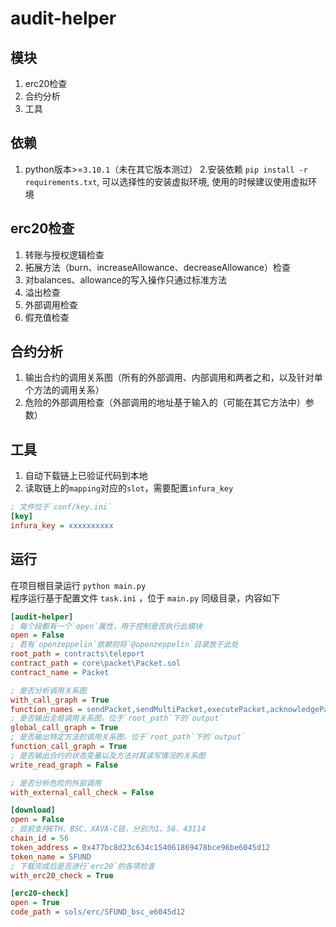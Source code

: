 # audit-helper

## 模块
1. erc20检查
2. 合约分析
3. 工具

## 依赖
1. python版本>=`3.10.1`（未在其它版本测过）
2.安装依赖 `pip install -r requirements.txt`, 可以选择性的安装虚拟环境, 使用的时候建议使用虚拟环境

## erc20检查
1. 转账与授权逻辑检查
2. 拓展方法（burn、increaseAllowance、decreaseAllowance）检查
3. 对balances、allowance的写入操作只通过标准方法
4. 溢出检查
5. 外部调用检查
6. 假充值检查

## 合约分析
1. 输出合约的调用关系图（所有的外部调用、内部调用和两者之和，以及针对单个方法的调用关系）
2. 危险的外部调用检查（外部调用的地址基于输入的（可能在其它方法中）参数）

## 工具
1. 自动下载链上已验证代码到本地
2. 读取链上的`mapping`对应的`slot`，需要配置`infura_key`
```ini
; 文件位于`conf/key.ini`
[key]
infura_key = xxxxxxxxxx
```


## 运行
在项目根目录运行 `python main.py`  
程序运行基于配置文件 `task.ini` ，位于 `main.py` 同级目录，内容如下  
```ini
[audit-helper]
; 每个段都有一个`open`属性，用于控制是否执行此模块
open = False
; 若有`openzeppelin`依赖则将`@openzeppelin`目录放于此处
root_path = contracts\teleport
contract_path = core\packet\Packet.sol
contract_name = Packet

; 是否分析调用关系图
with_call_graph = True
function_names = sendPacket,sendMultiPacket,executePacket,acknowledgePacket,recvPacket
; 是否输出全局调用关系图，位于`root_path`下的`output`
global_call_graph = True
; 是否输出特定方法的调用关系图，位于`root_path`下的`output`
function_call_graph = True
; 是否输出合约的状态变量以及方法对其读写情况的关系图
write_read_graph = False

; 是否分析危险的外部调用
with_external_call_check = False

[download]
open = False
; 目前支持ETH、BSC、XAVA-C链，分别为1、56、43114
chain_id = 56 
token_address = 0x477bc8d23c634c154061869478bce96be6045d12
token_name = SFUND
; 下载完成后是否进行`erc20`的各项检查
with_erc20_check = True

[erc20-check]
open = True
code_path = sols/erc/SFUND_bsc_e6045d12

```

